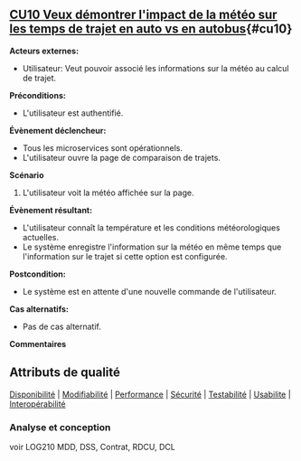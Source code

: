 ## [**CU10** Veux démontrer l'impact de la météo sur les temps de trajet en auto vs en autobus](#da-cu10){#cu10}

**Acteurs externes:** 
- Utilisateur: Veut pouvoir associé les informations sur la météo au calcul de trajet.

**Préconditions:** 
- L'utilisateur est authentifié.

**Évènement déclencheur:** 
- Tous les microservices sont opérationnels.
- L'utilisateur ouvre la page de comparaison de trajets.

**Scénario**
1. L'utilisateur voit la météo affichée sur la page.

**Évènement résultant:**
- L'utilisateur connaît la température et les conditions météorologiques actuelles. 
- Le système enregistre l'information sur la météo en même temps que l'information sur le trajet si cette option est configurée. 

**Postcondition:** 
- Le système est en attente d'une nouvelle commande de l'utilisateur.

**Cas alternatifs:**
- Pas de cas alternatif.

**Commentaires**


## Attributs de qualité
[Disponibilité](#d-cu10) | [Modifiabilité](#m-cu10) | [Performance](#p-cu10) | [Sécurité](#s-cu10) | [Testabilité](#t-cu10) | [Usabilite](#u-cu10) | [Interopérabilité](#i-cu10)


### Analyse et conception
voir LOG210
MDD, DSS, Contrat, RDCU, DCL

